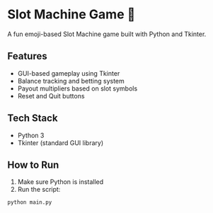 # Slot Machine Game 🎰

A fun emoji-based Slot Machine game built with Python and Tkinter.

## Features
- GUI-based gameplay using Tkinter
- Balance tracking and betting system
- Payout multipliers based on slot symbols
- Reset and Quit buttons

## Tech Stack
- Python 3
- Tkinter (standard GUI library)

## How to Run
1. Make sure Python is installed
2. Run the script:
```bash
python main.py
